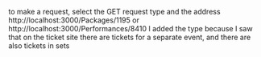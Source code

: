 to make a request, select the GET request type and the address http://localhost:3000/Packages/1195
or http://localhost:3000/Performances/8410
I added the type because I saw that on the ticket site there are tickets for a separate event, and there are also tickets in sets
